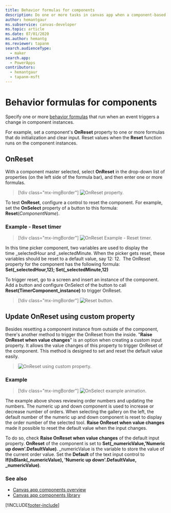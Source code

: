 ```yaml
---
title: Behavior formulas for components
description: Do one or more tasks in canvas app when a component-based action occurs.
author: hemantgaur
ms.subservice: canvas-developer
ms.topic: article
ms.date: 07/01/2020
ms.author: hemantg
ms.reviewer: tapanm
search.audienceType:
  - maker
search.app:
  - PowerApps
contributors:
  - hemantgaur
  - tapanm-msft
---
```


# Behavior formulas for components

Specify one or more [behavior formulas](working-with-formulas-in-depth.md) that run when an event triggers a change in component instances. 

For example, set a component's **OnReset** property to one or more formulas that do initialization and clear input. Reset values when the **Reset** function runs on the component instances.

## OnReset

With a component master selected, select **OnReset** in the drop-down list of properties (on the left side of the formula bar), and then enter one or more formulas.

> [!div class="mx-imgBorder"]
> ![OnReset property.](./media/component-behavior/example-onreset.png "OnReset property")

To test **OnReset**, configure a control to reset the component. For example, set the **OnSelect** property of a button to this formula: **Reset**(*ComponentName*).

### Example - Reset timer

> [!div class="mx-imgBorder"]
> ![OnReset Example - Reset timer.](./media/component-behavior/Resettimer.gif "OnReset Example - Reset timer")

In this time picker component, two variables are used to display the time _selectedHour and _selectedMinute. When the picker gets reset, these variables should be reset to a default value, say 12: 12.  The OnReset property for the component has the following formula: **Set(_selectedHour,12); Set(_selectedMinute,12)**

To trigger reset, go to a screen and insert an instance of the component. Add a button and configure OnSelect of the button to call **Reset(TimerComponent_instance)**  to trigger OnReset.

> [!div class="mx-imgBorder"]
> ![Reset button.](./media/component-behavior/reset-button.png "Reset button")

## Update OnReset using custom property

Besides resetting a component instance from outside of the component, there's another method to trigger the OnReset from the inside. "**Raise OnReset when value changes**" is an option when creating a custom input property. It allows the value changes of this property to trigger OnReset of the component. This method is designed to set and reset the default value easily. 

> ![OnReset using custom property.](./media/component-behavior/property-trigger.png "OnReset using custom property")

### Example

> [!div class="mx-imgBorder"]
> ![OnSelect example animation.](./media/component-behavior/updateordernumber2.gif "OnSelect example animation")

The example above shows reviewing order numbers and updating the numbers. The numeric up and down component is used to increase or decrease number of orders. When selecting the gallery on the left, the default number of the numeric up and down component is reset to display the order number of the selected tool. **Raise OnReset when value changes** made it possible to reset the default value when the input changes. 

To do so, check **Raise OnReset when value changes** of the default input property. **OnReset** of the component is set to **Set(_numericValue,'Numeric up down'.DefaultValue)**. _numericValue is the variable to store the value of the current order value. Set the **Default** of the text input control to **If(IsBlank(_numericValue), 'Numeric up down'.DefaultValue, _numericValue)**.

### See also

- [Canvas app components overview](create-component.md)
- [Canvas app components library](component-library.md)


[!INCLUDE[footer-include](../../includes/footer-banner.md)]